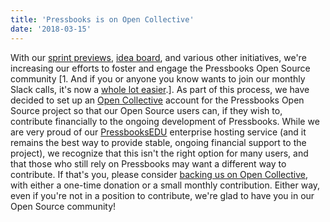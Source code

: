 ```yaml
---
title: 'Pressbooks is on Open Collective'
date: '2018-03-15'
---
```


With our
[sprint previews](https://pressbooks.org/blog/2018/03/15/sprint-preview-march-19-30/),
[idea board](https://github.com/pressbooks/ideas), and various other initiatives, we're
increasing our efforts to foster and engage the Pressbooks Open Source community [1. And
if you or anyone you know wants to join our monthly Slack calls, it's now a
[whole lot easier](https://pressbooks-slack.now.sh).]. As part of this process, we have
decided to set up an [Open Collective](https://opencollective.com/pressbooks) account for
the Pressbooks Open Source project so that our Open Source users can, if they wish to,
contribute financially to the ongoing development of Pressbooks. While we are very proud
of our [PressbooksEDU](https://pressbooks.education) enterprise hosting service (and it
remains the best way to provide stable, ongoing financial support to the project), we
recognize that this isn't the right option for many users, and that those who still rely
on Pressbooks may want a different way to contribute. If that's you, please consider
[backing us on Open Collective](https://opencollective.com/pressbooks), with either a
one-time donation or a small monthly contribution. Either way, even if you're not in a
position to contribute, we're glad to have you in our Open Source community!
